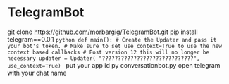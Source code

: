# TelegramBot


git clone https://github.com/morbargig/TelegramBot.git
pip install telegram==0.0.1
``python
def main():
    # Create the Updater and pass it your bot's token.
    # Make sure to set use_context=True to use the new context based callbacks
    # Post version 12 this will no longer be necessary
    updater = Updater(
        "?????????????????????????????", use_context=True)
``
put your app id
py conversationbot.py
open telegram with your chat name
